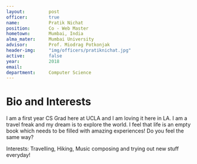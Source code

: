 ```yaml
---
layout:     	post
officer: 		true
name:      		Pratik Nichat
position: 		Co - Web Master
hometown: 		Mumbai, India
alma_mater: 	Mumbai University
advisor: 		Prof. Miodrag Potkonjak
header-img: 	"img/officers/pratiknichat.jpg"
active: 		false
year:  			2018
email: 			
department: 	Computer Science
---
```


# Bio and Interests
I am a first year CS Grad here at UCLA and I am loving it here in LA. I am a travel freak and my dream is to explore the world. I feel that life is an empty book which needs to be filled with amazing experiences! Do you feel the same way?

Interests:
Travelling, Hiking, Music composing and trying out new stuff everyday!
